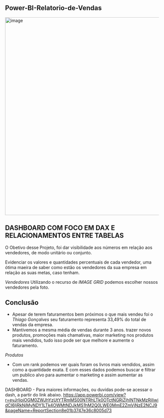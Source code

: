 ## Power-BI-Relatorio-de-Vendas

<img width="646" alt="image" src="https://user-images.githubusercontent.com/103518697/188486552-492d6329-3c4e-47f4-8c1f-fbc113469b35.png">

## DASHBOARD COM FOCO EM DAX E RELACIONAMENTOS ENTRE TABELAS
O Obetivo desse Projeto, foi dar visibilidade aos números em relação aos vendedores, de modo unitário ou conjunto.

Evidenciar os valores e quantidades percentuais de cada vendedor, uma ótima maeira de saber como estão os vendedores da sua empresa em relação as suas metas, caso tenham.

*Vendedores* 
Utilizando o recurso de *IMAGE GRID* podemos escolher nossos vendedores pela foto.



## Conclusão 
- Apesar de terem faturamentos bem próximos o que mais vendeu foi o *Thiago Gonçalves*
seu faturamento representa 33,49% do total de vendas da empresa.
- Mantivemos a mesma média de vendas durante 3 anos.
trazer novos produtos, promoções mais chamativas, maior marketing nos produtos mais vendidos, tudo isso pode ser que melhore e aumente o faturamento. 

*Produtos*
- Com um rank podemos ver quais foram os livros mais vendidos, assim como a quantidade exata. 
E com esses dados podemos buscar e filtrar um publico alvo para aumentar o marketing e assim aumentar as vendas.





DASHBOARD - Para maiores informações, ou duvidas pode-se acessar o dash, a partir do link abaixo.
https://app.powerbi.com/view?r=eyJrIjoiOGM0ZWJhYzUtYTRmMS00NTRhLTk0OTctNGRjZjhlNTNkMzRiIiwidCI6IjRkNjMyNDY1LTk4OWMtNDJkMS1hM2Q0LWE0MmE2ZmVjNzE2NCJ9&pageName=ReportSection8e01b3747e36c8005d73

